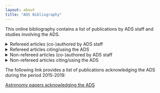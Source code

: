 ```yaml
---
layout: about
title: "ADS Bibliography"
---
```


This online bibliography contains a list of publications by ADS staff and studies involving the ADS.

<details>
<summary>Refereed articles (co-)authored by ADS staff</summary>
<ul>
<li>Frey, K. and A. Accomazzi (2018), "[The Unified Astronomy Thesaurus: Semantic Metadata for Astronomy and Astrophysics](https://ui.adsabs.harvard.edu/abs/2018ApJS..236...24F/abstract)", ApJS, 236, 24.</li>
<li>Kurtz, M. J. and E. A. Henneken (2017), "[Measuring metrics - a 40-year longitudinal cross-validation of citations, downloads, and peer review in astrophysics](https://ui.adsabs.harvard.edu/abs/2017JASIS..68..695K/abstract)", Journal of the American Society for Information Science and Technology, 68, 695.</li>
</ul>
</details>

<details>
<summary>Refereed articles citing/using the ADS</summary>
<ul>
<li>Urdampilleta, I., F. Mernier, J. S. Kaastra, A. Simionescu, J. de Plaa, S. Kara, and E. N. Ercan (2019), "[Iron abundance distribution in the hot gas of merging galaxy clusters](https://ui.adsabs.harvard.edu/abs/2019A&A...629A..31U/abstract)", \aap, 629, A31.</li>
<li>Kerzendorf, W. E. (2019), "[Knowledge discovery through text-based similarity searches for astronomy literature](https://ui.adsabs.harvard.edu/abs/2019JApA...40...23K/abstract)", Journal of Astrophysics and Astronomy, 40, 23.</li>
<li>Harries, T. J., T. J. Haworth, D. Acreman, A. Ali, and T. Douglas (2019), "[The TORUS radiation transfer code](https://ui.adsabs.harvard.edu/abs/2019A&C....27...63H/abstract)", Astronomy and Computing, 27, 63.</li>
<li>Barmby, P. (2019), "[Astronomical observations: a guide for allied researchers](https://ui.adsabs.harvard.edu/abs/2019OJAp....2E...2B/abstract)", The Open Journal of Astrophysics, 2, 2.</li>
<li>Pepper, J., O. D. Krupińska, K. G. Stassun, and D. M. Gelino (2019), "[What Does a Successful Postdoctoral Fellowship Publication Record Look Like?](https://ui.adsabs.harvard.edu/abs/2019PASP..131a4501P/abstract)", \pasp, 131, 014501.</li>
<li>Jansen, R. A. and R. A. Windhorst (2018), "[The James Webb Space Telescope North Ecliptic Pole Time-domain Field. I. Field Selection of a JWST Community Field for Time-domain Studies](https://ui.adsabs.harvard.edu/abs/2018PASP..130l4001J/abstract)", \pasp, 130, 124001.</li>
<li>Abt, H. A. (2018), "[What Fraction of Papers in Astronomy and Physics Are Not Cited in 40 Years?](https://ui.adsabs.harvard.edu/abs/2018PASP..130g4506A/abstract)", \pasp, 130, 074506.</li>
<li>Giordano, F., E. Racero, H. Norman, R. Vallés, B. Merín, D. Baines, M. López-Caniego, B. L. Martí, P. de Teodoro, J. Salgado, M. H. Sarmiento, R. Gutiérrez-Sánchez, R. Prieto, A. Lorca, S. Alberola, I. Valtchanov, G. de Marchi, R. Álvarez, and C. Arviset (2018), "[ESASky: A science-driven discovery portal for space-based astronomy missions](https://ui.adsabs.harvard.edu/abs/2018A&C....24...97G/abstract)", Astronomy and Computing, 24, 97.</li>
<li>Varga, A. (2018), "[Novelty and Foreseeing Research Trends: The Case of Astrophysics and Astronomy](https://ui.adsabs.harvard.edu/abs/2018ApJS..236...21V/abstract)", \apjs, 236, 21.</li>
<li>Egeland, R. (2018), "[sunstardb: A Database for the Study of Stellar Magnetism and the Solar-stellar Connection](https://ui.adsabs.harvard.edu/abs/2018ApJS..236...19E/abstract)", \apjs, 236, 19.</li>
<li>Williams, B. F., K. Olsen, R. Khan, D. Pirone, and K. Rosema (2018), "[Reducing and Analyzing the PHAT Survey with the Cloud](https://ui.adsabs.harvard.edu/abs/2018ApJS..236....4W/abstract)", \apjs, 236, 4.</li>
<li>Heidorn, P. B., G. R. Stahlman, and J. Steffen (2018), "[Astrolabe: Curating, Linking, and Computing Astronomy’s Dark Data](https://ui.adsabs.harvard.edu/abs/2018ApJS..236....3H/abstract)", \apjs, 236, 3.</li>
<li>Timmes, F. and L. Golub (2018), "[Editorial: Data: Insights and Challenges in a Time of Abundance](https://ui.adsabs.harvard.edu/abs/2018ApJS..236....1T/abstract)", \apjs, 236, 1.</li>
<li>Onofrio, R. (2017), "[A proposal for a quantitative indicator of original research output](https://ui.adsabs.harvard.edu/abs/2017EL....12050001O/abstract)", EPL (Europhysics Letters), 120, 50001.</li>
<li>Smith, G. H. (2017), "[A Further Survey of Multiple Authorship in the Astronomical Literature](https://ui.adsabs.harvard.edu/abs/2017PASP..129k4506S/abstract)", \pasp, 129, 114506.</li>
<li>Erdt, M., H. H. Aung, A. S. Aw, C. Rapple, and Y.-L. Theng (2017), "[Analysing researchers' outreach efforts and the association with publication metrics: A case study of Kudos](https://ui.adsabs.harvard.edu/abs/2017PLoSO..1283217E/abstract)", PLoS ONE, 12, e0183217.</li>
<li>Tapiador, D., A. Berihuete, L. M. Sarro, F. Julbe, and E. Huedo (2017), "[Enabling data science in the Gaia mission archive: The present-day mass function and age distribution](https://ui.adsabs.harvard.edu/abs/2017A&C....19....1T/abstract)", Astronomy and Computing, 19, 1.</li>
<li>Steer, I., B. F. Madore, J. M. Mazzarella, M. Schmitz, H. G. Corwin, B. H. P. Chan, R. Ebert, G. Helou, K. Baker, X. Chen, C. Frayer, J. Jacobson, T. Lo, P. Ogle, O. Pevunova, and S. Terek (2017), "[Redshift-independent Distances in the NASA/IPAC Extragalactic Database: Methodology, Content, and Use of NED-D](https://ui.adsabs.harvard.edu/abs/2017AJ....153...37S/abstract)", \aj, 153, 37.</li>
<li>Cano, Z., S.-Q. Wang, Z.-G. Dai, and X.-F. Wu (2017), "[The Observer's Guide to the Gamma-Ray Burst Supernova Connection](https://ui.adsabs.harvard.edu/abs/2017AdAst2017E...5C/abstract)", Advances in Astronomy, 2017, 8929054.</li>
<li>Taddeo, M. (2016), "[Data philanthropy and the design of the infraethics for information societies](https://ui.adsabs.harvard.edu/abs/2016RSPTA.37460113T/abstract)", Philosophical Transactions of the Royal Society of London Series A, 374, 20160113.</li>
<li>Smith, G. H. (2016), "[Trends in Multiple Authorship among Papers in Astronomy](https://ui.adsabs.harvard.edu/abs/2016PASP..128l4502S/abstract)", \pasp, 128, 124502.</li>
<li>Chowdhury, G., K. Koya, and P. Philipson (2016), "[Measuring the Impact of Research: Lessons from the UK's Research Excellence Framework 2014](https://ui.adsabs.harvard.edu/abs/2016PLoSO..1156978C/abstract)", PLoS ONE, 11, e0156978.</li>
<li>Swihart, R. K., M. Sundaram, T. O. Höök, J. A. DeWoody, and K. F. Kellner (2016), "[Performance Benchmarks for Scholarly Metrics Associated with Fisheries and Wildlife Faculty](https://ui.adsabs.harvard.edu/abs/2016PLoSO..1155097S/abstract)", PLoS ONE, 11, e0155097.</li>
<li>Niyazov, Y., C. Vogel, R. Price, B. Lund, D. Judd, A. Akil, M. Mortonson, J. Schwartzman, and M. Shron (2016), "[Open Access Meets Discoverability: Citations to Articles Posted to Academia.edu](https://ui.adsabs.harvard.edu/abs/2016PLoSO..1148257N/abstract)", PLoS ONE, 11, e0148257.</li>
<li>Mink, J. D. (2015), "[Astronomical data formats: What we have and how we got here](https://ui.adsabs.harvard.edu/abs/2015A&C....12..128M/abstract)", Astronomy and Computing, 12, 128.</li>
<li>Burggraf, B., K. Weis, D. J. Bomans, M. Henze, H. Meusinger, O. Sholukhova, A. Zharova, A. Pellerin, and A. Becker (2015), "[Var C: Long-term photometric and spectral variability of a luminous blue variable in M 33](https://ui.adsabs.harvard.edu/abs/2015A&A...581A..12B/abstract)", \aap, 581, A12.</li>
<li>Sandin, C. (2015), "[The influence of diffuse scattered light. II. Observations of galaxy haloes and thick discs and hosts of blue compact galaxies](https://ui.adsabs.harvard.edu/abs/2015A&A...577A.106S/abstract)", \aap, 577, A106.</li>
<li>Shlyapnikov, A., N. Bondar', and M. Gorbunov (2015), "[Databases of publications and observations as a part of the Crimean Astronomical Virtual Observatory](https://ui.adsabs.harvard.edu/abs/2015BaltA..24..462S/abstract)", Baltic Astronomy, 24, 462.</li>
</ul>
</details>

<details>
<summary>Non-refereed articles (co-)authored by ADS staff</summary>
<ul>
<li>Accomazzi, A., M. Kurtz, E. Henneken, C. Grant, D. Thompson, R. Chyla, S. McDonald, S. Blanco-Cuaresma, G. Shapurian, T. Hostetler, M. Templeton, K. Lockhart, and K. Bukovi (2020), "[Life after Classic: An Astronomer's Guide to the new ADS](https://ui.adsabs.harvard.edu/abs/2020AAS...23528705A/abstract)", American Astronomical Society Meeting Abstracts, 52, 287.05.</li>
<li>van de Sandt, S., L. Holm Nielsen, A. Ioannidis, A. Muench, E. Henneken, A. Accomazzi, C. Bigarella, J. Benito Gonzalez Lopez, and S. Dallmeier-Tiessen (2019), "[Practice meets Principle: Tracking Software and Data Citations to Zenodo DOIs](https://ui.adsabs.harvard.edu/abs/2019arXiv191100295V/abstract)", arXiv e-prints, arXiv:1911.00295.</li>
<li>Blanco-Cuaresma, S., A. Accomazzi, M. J. Kurtz, E. A. Henneken, C. S. Grant, D. M. Thompson, R. Chyla, S. McDonald, G. Shapurian, T. W. Hostetler, M. R. Templeton, K. E. Lockhart, K. Bukovi, and N. Rapport (2019), "[Fundamentals of Effective Cloud Management for the New NASA Astrophysics Data System](https://ui.adsabs.harvard.edu/abs/2019ASPC..523..353B/abstract)", Astronomical Data Analysis Software and Systems XXVII, 523, 353.</li>
<li>Rebull, L., V. Desai, H. Teplitz, S. Groom, R. Akeson, G. B. Berriman, G. Helou, D. Imel, J. Mazzarella, A. Accomazzi, T. McGlynn, A. Smale, and R. White (2019), "[NASA's Long-Term Astrophysics Data Archives](https://ui.adsabs.harvard.edu/abs/2019ASPC..521...36R/abstract)", Astronomical Data Analysis Software and Systems XXVI, 521, 36.</li>
<li>Accomazzi, A., M. Kurtz, and E. Henneken (2019), "[ADS Support for Planetary Science Research](https://ui.adsabs.harvard.edu/abs/2019EPSC...13.1911A/abstract)", EPSC-DPS Joint Meeting 2019, 2019, EPSC-DPS2019-1911.</li>
<li>Fabbiano, G., M. Elvis, A. Accomazzi, G. B. Berriman, N. Brickhouse, S. Bose, D. Carrera, I. Chilingarian, F. Civano, B. Czerny, R. D'Abrusco, J. Drake, R. Emami-Meibody, J. R. Farah, G. G. Fazio, E. Feigelson, F. Fornasini, J. Gallagher, J. Grindlay, L. Hernquist, M. Karovska, D.-W. Kim, G. M. Lacy, J. Lazio, W. P. Maksym, R. Martinez Galarza, J. Mazzarella, D. Sanders, N. Scoville, I. Shapiro, A. Siemiginowska, A. Smith, H. Smith, A. Szentgyorgyi, S. Tacchella, A. Thakar, V. Tolls, B. Wilkes, D. Wilner, P. Willner, and S. J. Wolk (2019), "[Increasing the Discovery Space in Astrophysics: The Exploration Question for Compact Objects](https://ui.adsabs.harvard.edu/abs/2019BAAS...51c..89F/abstract)", \baas, 51, 89.</li>
<li>Fabbiano, G., M. Elvis, A. Accomazzi, G. B. Berriman, N. Brickhouse, S. Bose, D. Carrera, I. Chilingarian, F. Civano, B. Czerny, R. D'Abrusco, J. Drake, R. Emami-Meibody, J. R. Farah, G. G. Fazio, E. Feigelson, F. Fornasini, J. Gallagher, J. Grindlay, L. Hernquist, M. Karovska, D.-W. Kim, G. M. Lacy, J. Lazio, W. P. Maksym, R. Martinez Galarza, J. Mazzarella, D. Sanders, N. Scoville, I. Shapiro, A. Siemiginowska, A. Smith, H. Smith, A. Szentgyorgyi, S. Tacchella, A. Thakar, V. Tolls, B. Wilkes, D. Wilner, P. Willner, and S. J. Wolk (2019), "[Increasing the Discovery Space in Astrophysics: The Exploration Question for Cosmology](https://ui.adsabs.harvard.edu/abs/2019BAAS...51c..88F/abstract)", \baas, 51, 88.</li>
<li>Fabbiano, G., M. Elvis, A. Accomazzi, G. B. Berriman, N. Brickhouse, S. Bose, D. Carrera, I. Chilingarian, F. Civano, B. Czerny, R. D'Abrusco, J. Drake, R. Emami-Meibody, J. R. Farah, G. G. Fazio, E. Feigelson, F. Fornasini, J. Gallagher, J. Grindlay, L. Hernquist, M. Karovska, D.-W. Kim, G. M. Lacy, J. Lazio, W. P. Maksym, R. Martinez Galarza, J. Mazzarella, D. Sanders, N. Scoville, I. Shapiro, A. Siemiginowska, A. Smith, H. Smith, A. Szentgyorgyi, S. Tacchella, A. Thakar, V. Tolls, B. Wilkes, D. Wilner, P. Willner, and S. J. Wolk (2019), "[Increasing the Discovery Space in Astrophysics: The Exploration Question for Galaxy Evolution](https://ui.adsabs.harvard.edu/abs/2019BAAS...51c..87F/abstract)", \baas, 51, 87.</li>
<li>Fabbiano, G., M. Elvis, A. Accomazzi, G. B. Berriman, N. Brickhouse, S. Bose, D. Carrera, I. Chilingarian, F. Civano, B. Czerny, R. D'Abrusco, J. Drake, R. Emami-Meibody, J. R. Farah, G. G. Fazio, E. Feigelson, F. Fornasini, J. Gallagher, J. Grindlay, L. Hernquist, M. Karovska, D.-W. Kim, G. M. Lacy, J. Lazio, W. P. Maksym, R. Martinez Galarza, J. Mazzarella, D. Sanders, N. Scoville, I. Shapiro, A. Siemiginowska, A. Smith, H. Smith, A. Szentgyorgyi, S. Tacchella, A. Thakar, V. Tolls, B. Wilkes, D. Wilner, P. Willner, and S. J. Wolk (2019), "[Increasing the Discovery Space in Astrophysics: The Exploration Question for Planetary Systems](https://ui.adsabs.harvard.edu/abs/2019BAAS...51c..86F/abstract)", \baas, 51, 86.</li>
<li>Fabbiano, G., M. Elvis, A. Accomazzi, G. B. Berriman, N. Brickhouse, S. Bose, D. Carrera, I. Chilingarian, F. Civano, B. Czerny, R. D'Abrusco, J. Drake, R. Emami-Meibody, J. R. Farah, G. G. Fazio, E. Feigelson, F. Fornasini, J. Gallagher, J. Grindlay, L. Hernquist, M. Karovska, D.-W. Kim, G. M. Lacy, J. Lazio, W. P. Maksym, R. Martinez Galarza, J. Mazzarella, D. Sanders, N. Scoville, I. Shapiro, A. Siemiginowska, A. Smith, H. Smith, A. Szentgyorgyi, S. Tacchella, A. Thakar, V. Tolls, B. Wilkes, D. Wilner, P. Willner, S. J. Wolk, and J.-H. Zhao (2019), "[Increasing the Discovery Space in Astrophysics: The Exploration Question for Stars and Stellar Evolution](https://ui.adsabs.harvard.edu/abs/2019BAAS...51c..85F/abstract)", \baas, 51, 85.</li>
<li>Fabbiano, G., M. Elvis, A. Accomazzi, G. B. Berriman, N. Brickhouse, S. Bose, D. Carrera, I. Chilingarian, F. Civano, B. Czerny, R. D'Abrusco, J. Drake, R. Emami-Meibody, J. R. Farah, G. G. Fazio, E. Feigelson, F. Fornasini, J. Gallagher, J. Grindlay, L. Hernquist, M. Karovska, D.-W. Kim, G. M. Lacy, J. Lazio, W. P. Maksym, R. Martinez Galarza, J. Mazzarella, D. Sanders, N. Scoville, I. Shapiro, A. Siemiginowska, A. Smith, H. Smith, A. Szentgyorgyi, S. Tacchella, A. Thakar, V. Tolls, B. Wilkes, D. Wilner, P. Willner, S. J. Wolk, and J.-H. Zhao (2019), "[Increasing the Discovery Space in Astrophysics: The Exploration Question for Resolved Stellar Populations](https://ui.adsabs.harvard.edu/abs/2019BAAS...51c..84F/abstract)", \baas, 51, 84.</li>
<li>Kurtz, M. and A. Accomazzi (2019), "[From Dark Energy to Exolife: Improving the Digital Information Infrastructure for Astrophysics](https://ui.adsabs.harvard.edu/abs/2019BAAS...51c..17K/abstract)", \baas, 51, 17.</li>
<li>Katz, D. S., D. Bouquin, N. P. Chue Hong, J. Hausman, C. Jones, D. Chivvis, T. Clark, M. Crosas, S. Druskat, M. Fenner, T. Gillespie, A. Gonzalez-Beltran, M. Gruenpeter, T. Habermann, R. Haines, M. Harrison, E. Henneken, L. Hwang, M. B. Jones, A. A. Kelly, D. N. Kennedy, K. Leinweber, F. Rios, C. B. Robinson, I. Todorov, M. Wu, and Q. Zhang (2019), "[Software Citation Implementation Challenges](https://ui.adsabs.harvard.edu/abs/2019arXiv190508674K/abstract)", arXiv e-prints, arXiv:1905.08674.</li>
<li>Henneken, E. A., G. Muench, L. Holm Nielsen, S. Blanco-Cuaresma, and A. Accomazzi (2019), "[Capturing Software Citations in Astronomy and Planetary Sciences](https://ui.adsabs.harvard.edu/abs/2019LPI....50.1569H/abstract)", Lunar and Planetary Science Conference, 1569.</li>
<li>Henneken, E. A. and ADS Team (2019), "[Discovering and Accessing Planetary Sciences Literature with the New Astrophysics Data System (ADS)](https://ui.adsabs.harvard.edu/abs/2019LPI....50.1568H/abstract)", Lunar and Planetary Science Conference, 1568.</li>
<li>Fabbiano, G., M. Elvis, A. Accomazzi, G. B. Berriman, N. Brickhouse, S. Bose, D. Carrera, I. Chilingarian, F. Civano, B. Czerny, R. D'Abrusco, B. Diemer, J. Drake, R. Emami Meibody, J. R. Farah, G. G. Fazio, E. Feigelson, F. Fornasini, J. Gallagher, J. Grindlay, L. Hernquist, D. J. James, M. Karovska, V. Kashyap, D.-W. Kim, G. M. Lacy, J. Lazio, E. Lusso, W. P. Maksym, R. Martinez Galarza, J. Mazzarella, M. Ntampaka, G. Risaliti, D. Sanders, N. Scoville, I. Shapiro, A. Siemiginowska, A. Smth, S. Smith, A. Szentgyorgyi, S. Tacchella, A. Thakar, V. Tolls, S. Vrtilek, B. Wilkes, D. Wilner, S. P. Willner, S. J. Wolk, and J.-H. Zhao (2019), "[Increasing the Discovery Space in Astrophysics - A Collation of Six Submitted White Papers](https://ui.adsabs.harvard.edu/abs/2019arXiv190306634F/abstract)", arXiv e-prints, arXiv:1903.06634.</li>
<li>Henneken, E. and M. J. Kurtz (2019), "[Trends in the Astronomy Publication Landscape - Multidisciplinarity and Impact](https://ui.adsabs.harvard.edu/abs/2019AAS...23345301H/abstract)", American Astronomical Society Meeting Abstracts #233, 233, 453.01.</li>
<li>Accomazzi, A., M. J. Kurtz, E. Henneken, C. S. Grant, D. M. Thompson, R. Chyla, S. McDonald, S. Blanco-Cuaresma, G. Shapurian, T. Hostetler, M. Templeton, and K. Lockhart (2019), "[Transitioning from ADS Classic to the new ADS search platform](https://ui.adsabs.harvard.edu/abs/2019AAS...23338108A/abstract)", American Astronomical Society Meeting Abstracts #233, 233, 381.08.</li>
<li>Accomazzi, A. (2019), "[The NASA Astrophysics Data System’s Decadal Plan for the 2020s](https://ui.adsabs.harvard.edu/abs/2019AAS...23320704A/abstract)", American Astronomical Society Meeting Abstracts #233, 233, 207.04.</li>
<li>Kurtz, M. J. and ADS Team (2018), "[Using ADS Bumblebee: Who is that Exoplanet Scientist?](https://ui.adsabs.harvard.edu/abs/2018DPS....5041701K/abstract)", AAS/Division for Planetary Sciences Meeting Abstracts #50, 417.01.</li>
<li>Damon, J., E. Henneken, and A. Accomazzi (2018), "[Managing Institutional Bibliographies using the ADS API: A new workflow using Google Sheets](https://ui.adsabs.harvard.edu/abs/2018EPJWC.18612003D/abstract)", European Physical Journal Web of Conferences, 186, 12003.</li>
<li>Frey, K., S. Weissman, B. Kern, J. Lagerstrom, J. Peek, and A. Accomazzi (2018), "[Managing Contributions to the Unified Astronomy Thesaurus](https://ui.adsabs.harvard.edu/abs/2018EPJWC.18609003F/abstract)", European Physical Journal Web of Conferences, 186, 09003.</li>
<li>Accomazzi, A., M. J. Kurtz, E. A. Henneken, C. S. Grant, D. M. Thompson, R. Chyla, S. McDonald, T. J. Shaulis, S. Blanco-Cuaresma, G. Shapurian, T. W. Hostetler, and M. R. Templeton (2018), "[New ADS Functionality for the Curator](https://ui.adsabs.harvard.edu/abs/2018EPJWC.18608001A/abstract)", European Physical Journal Web of Conferences, 186, 08001.</li>
<li>Bouquin, D., K. Frey, M. McEachern, J. Damon, D. Guarracino, A. McGrath, E. Henneken, and L. Smith Zrull (2018), "[Project PHaEDRA: Preserving Harvard's Early Data and Research in Astronomy](https://ui.adsabs.harvard.edu/abs/2018EPJWC.18607003B/abstract)", European Physical Journal Web of Conferences, 186, 07003.</li>
<li>Kurtz, M. J. (2018), "[Comparing People with Bibliometrics](https://ui.adsabs.harvard.edu/abs/2018EPJWC.18606004K/abstract)", European Physical Journal Web of Conferences, 186, 06004.</li>
<li>Accomazzi, A. and ADS Team (2018), "[The NASA Astrophysics Data System: Capabilities and Roadmap for the 2020s](https://ui.adsabs.harvard.edu/abs/2018AAS...23221409A/abstract)", American Astronomical Society Meeting Abstracts #232, 232, 214.09.</li>
<li>Kurtz, M. J., A. Accomazzi, and E. A. Henneken (2018), "[Merging the Astrophysics and Planetary Science Information Systems](https://ui.adsabs.harvard.edu/abs/2018arXiv180303598K/abstract)", arXiv e-prints, arXiv:1803.03598.</li>
<li>Raugh, A. and E. Henneken (2018), "[PDS, DOIs, and the Literature](https://ui.adsabs.harvard.edu/abs/2018aogs.meet.A010R/abstract)", 15th Annual Meeting Asia Oceania Geosciences Society,.</li>
<li>Accomazzi, A., M. J. Kurtz, E. Henneken, C. S. Grant, D. M. Thompson, R. Chyla, S. McDonald, T. J. Shaulis, S. Blanco-Cuaresma, G. Shapurian, T. W. Hostetler, M. R. Templeton, and K. E. Lockhart (2018), "[ADS Bumblebee comes of age](https://ui.adsabs.harvard.edu/abs/2018AAS...23136217A/abstract)", American Astronomical Society Meeting Abstracts #231, 231, 362.17.</li>
<li>Accomazzi, A. (2018), "[The role of the ADS in software discovery and citation](https://ui.adsabs.harvard.edu/abs/2018AAS...23130709A/abstract)", American Astronomical Society Meeting Abstracts #231, 231, 307.09.</li>
<li>Bouquin, D., K. Frey, E. Henneken, M. McEachern, A. McGrath, D. Guarracino, J. Koch, J. Damon, E. Brownell, L. Smith-Zrull, and Daina Bouquin (2018), "[Project PHaEDRA: Preserving Harvard's Early Data and Research in Astronomy](https://ui.adsabs.harvard.edu/abs/2018AAS...23114303B/abstract)", American Astronomical Society Meeting Abstracts #231, 231, 143.03.</li>
<li>Accomazzi, A., M. J. Kurtz, E. A. Henneken, C. S. Grant, D. M. Thompson, R. Chyla, A. Holachek, and J. Elliott (2017), "[Aggregation and Linking of Observational Metadata in the ADS](https://ui.adsabs.harvard.edu/abs/2017ASPC..512...45A/abstract)", Astronomical Data Analysis Software and Systems XXV, 512, 45.</li>
<li>Krstovski, K., M. J. Kurtz, D. A. Smith, and A. Accomazzi (2017), "[Multilingual Topic Models](https://ui.adsabs.harvard.edu/abs/2017arXiv171206704K/abstract)", arXiv e-prints, arXiv:1712.06704.</li>
<li>Henneken, E. A. and ADS Team (2017), "[Planetary Sciences Literature - Access and Discovery](https://ui.adsabs.harvard.edu/abs/2017DPS....4922302H/abstract)", AAS/Division for Planetary Sciences Meeting Abstracts #49, 223.02.</li>
<li>Rebull, L. M., V. Desai, H. Teplitz, S. Groom, R. Akeson, G. B. Berriman, G. Helou, D. Imel, J. M. Mazzarella, A. Accomazzi, T. McGlynn, A. Smale, and R. White (2017), "[NASA's Long-Term Astrophysics Data Archives](https://ui.adsabs.harvard.edu/abs/2017arXiv170909566R/abstract)", arXiv e-prints, arXiv:1709.09566.</li>
<li>Muench, A., A. Accomazzi, and L. Holm Nielsen (2017), "[Asclepias: Enabling software citation &amp; discovery workflows](https://ui.adsabs.harvard.edu/abs/2017lisa.confP..13M/abstract)", Posters from Library and Information Services in Astronomy VIII, 13.</li>
<li>Damon, J., E. Henneken, and A. Accomazzi (2017), "[Managing Institutional Bibliographies with the ADS API: A new workflow using Google Sheets](https://ui.adsabs.harvard.edu/abs/2017lisa.confP..12D/abstract)", Posters from Library and Information Services in Astronomy VIII, 12.</li>
<li>Henneken, E. A. and M. J. Kurtz (2017), "[Usage Bibliometrics as a Tool to Measure Research Activity](https://ui.adsabs.harvard.edu/abs/2017arXiv170602153H/abstract)", arXiv e-prints, arXiv:1706.02153.</li>
<li>McGlynn, T., G. Fabbiano, A. Accomazzi, A. Smale, R. L. White, T. Donaldson, A. Aloisi, T. Dower, J. M. Mazzerella, R. Ebert, O. Pevunova, D. Imel, G. B. Berriman, H. I. Teplitz, S. L. Groom, V. R. Desai, and W. Landry (2016), "[Providing comprehensive and consistent access to astronomical observatory archive data: the NASA archive model](https://ui.adsabs.harvard.edu/abs/2016SPIE.9910E..0AM/abstract)", \procspie, 9910, 99100A.</li>
<li>Murtagh, F. and M. J. Kurtz (2016), "[A History of Cluster Analysis Using the Classification Society's Bibliography Over Four Decades](https://ui.adsabs.harvard.edu/abs/2016JClas..33....6M/abstract)", Journal of Classification, 33, 6.</li>
<li>Tananbaum, H., R. Kraft, C. Jones, W. Forman, A. Accomazzi, C. Alcock, R. Brissenden, K. Flanagan, R. Giacconi, M. Kurtz, K. Lestition, W. Moos, and A. Preston (2016), "[Stephen S. Murray (1944-2015)](https://ui.adsabs.harvard.edu/abs/2016ChNew..23....8T/abstract)", Chandra News, 23, 8.</li>
<li>Krstovski, K., D. A. Smith, and M. J. Kurtz (2016), "[Automatic Construction of Evaluation Sets and Evaluation of Document Similarity Models in Large Scholarly Retrieval Systems](https://ui.adsabs.harvard.edu/abs/2016arXiv160101611K/abstract)", arXiv e-prints, arXiv:1601.01611.</li>
<li>Accomazzi, A. (2015), "[ADS Services in support of the Discovery, Management and Evaluation of Science Data](https://ui.adsabs.harvard.edu/abs/2015scop.confE...3A/abstract)", Science Operations 2015: Science Data Management, 3.</li>
<li>Henneken, E. A. (2015), "[Data and Software: Preserving, Unlocking and Sharing - Lesson Learned from Astronomy](https://ui.adsabs.harvard.edu/abs/2015AGUFMIN13C1858H/abstract)", AGU Fall Meeting Abstracts, 2015, IN13C-1858.</li>
<li>Chyla, R., A. Accomazzi, A. Holachek, C. S. Grant, J. Elliott, E. A. Henneken, D. M. Thompson, M. J. Kurtz, S. S. Murray, and V. Sudilovsky (2015), "[ADS 2.0: New Architecture, API and Services](https://ui.adsabs.harvard.edu/abs/2015ASPC..495..401C/abstract)", Astronomical Data Analysis Software an Systems XXIV (ADASS XXIV), 495, 401.</li>
<li>Accomazzi, A. (2015), "[Curation and integration of observational metadata in ADS](https://ui.adsabs.harvard.edu/abs/2015IAUGA..2257982A/abstract)", IAU General Assembly, 29, 2257982.</li>
<li>Accomazzi, A., M. J. Kurtz, E. Henneken, C. S. Grant, D. M. Thompson, R. Chyla, A. Holachek, V. Sudilovsky, J. Elliott, and S. S. Murray (2015), "[The NASA Astrophysics Data System joins the Revolution](https://ui.adsabs.harvard.edu/abs/2015IAUGA..2257768A/abstract)", IAU General Assembly, 29, 2257768.</li>
<li>Rots, A. H., S. Winkelman, and A. Accomazzi (2015), "[Bibliographies and Data Archives: a Rich Data Mining Tool](https://ui.adsabs.harvard.edu/abs/2015IAUGA..2257639R/abstract)", IAU General Assembly, 29, 2257639.</li>
<li>Henneken, E. A. (2015), "[Unlocking and Sharing Data in Astronomy](https://ui.adsabs.harvard.edu/abs/2015BASIS..41...40H/abstract)", Bulletin of the Association for Information Science and Technology, 41, 40.</li>
<li>Grant, C. S., D. M. Thompson, R. Chyla, A. Holachek, A. Accomazzi, E. A. Henneken, M. J. Kurtz, J. Luker, and S. S. Murray (2015), "[Enabling Meaningful Affiliation Searches in the ADS](https://ui.adsabs.harvard.edu/abs/2015ASPC..492..208G/abstract)", Open Science at the Frontiers of Librarianship, 492, 208.</li>
<li>Frey, K., C. Erdmann, A. Accomazzi, L. Rubin, C. Biemesderfer, N. Gray, and J. Soles (2015), "[Management of the Unified Astronomy Thesaurus](https://ui.adsabs.harvard.edu/abs/2015ASPC..492..204F/abstract)", Open Science at the Frontiers of Librarianship, 492, 204.</li>
<li>Accomazzi, A., M. J. Kurtz, E. A. Henneken, R. Chyla, J. Luker, C. S. Grant, D. M. Thompson, A. Holachek, R. Dave, and S. S. Murray (2015), "[ADS: The Next Generation Search Platform](https://ui.adsabs.harvard.edu/abs/2015ASPC..492..189A/abstract)", Open Science at the Frontiers of Librarianship, 492, 189.</li>
<li>Thompson, D. M., E. A. Henneken, C. S. Grant, A. Holachek, A. Accomazzi, M. J. Kurtz, R. Chyla, J. Luker, and S. S. Murray (2015), "[Saving the Orphaned Astronomical Literature](https://ui.adsabs.harvard.edu/abs/2015ASPC..492..150T/abstract)", Open Science at the Frontiers of Librarianship, 492, 150.</li>
<li>Egret, D., A. Laurenceau, and A. Accomazzi (2015), "[Using ADS for Creating Bibliographies of Research Institutions](https://ui.adsabs.harvard.edu/abs/2015ASPC..492...85E/abstract)", Open Science at the Frontiers of Librarianship, 492, 85.</li>
<li>Henneken, E. A., A. Accomazzi, M. J. Kurtz, C. S. Grant, D. Thompson, J. Luker, R. Chyla, A. Holachek, and S. S. Murray (2015), "[Computing and Using Metrics in the ADS](https://ui.adsabs.harvard.edu/abs/2015ASPC..492...80H/abstract)", Open Science at the Frontiers of Librarianship, 492, 80.</li>
<li>Henneken, E. A., A. Accomazzi, M. J. Kurtz, D. Thompson, C. S. Grant, and S. S. Murray (2015), "[Online Activity Around Scholarly Astronomy Literature - A Discussion of Altmetrics](https://ui.adsabs.harvard.edu/abs/2015AAS...22533656H/abstract)", American Astronomical Society Meeting Abstracts #225, 225, 336.56.</li>
<li>Accomazzi, A., M. J. Kurtz, E. A. Henneken, C. S. Grant, D. Thompson, R. Chyla, A. Holachek, V. Sudilovsky, and S. S. Murray (2015), "[Improved Functionality and Curation Support in the ADS](https://ui.adsabs.harvard.edu/abs/2015AAS...22533655A/abstract)", American Astronomical Society Meeting Abstracts #225, 225, 336.55.</li>
</ul>
</details>

<details>
<summary>Non-refereed articles citing/using the ADS</summary>
<ul>
<li>Fluke, C. J. and C. Jacobs (2019), "[Surveying the reach and maturity of machine learning and artificial intelligence in astronomy](https://ui.adsabs.harvard.edu/abs/2019arXiv191202934F/abstract)", arXiv e-prints, arXiv:1912.02934.</li>
<li>Levay, K. (2019), "[Linking the Literature to the Data](https://ui.adsabs.harvard.edu/abs/2019ASPC..521...54L/abstract)", Astronomical Data Analysis Software and Systems XXVI, 521, 54.</li>
<li>Eadie, G., A. Bahramian, P. Barmby, R. Craiu, D. Bingham, R. Hložek, J. Kavelaars, D. Stenning, S. Benincasa, G. Thomas, K. Thanjavur, J. Bovy, J. Cami, R. Carlberg, S. Lawler, A. Liu, H. Ngo, M. Rahman, and M. Rupen (2019), "[LRP2020: Astrostatistics in Canada](https://ui.adsabs.harvard.edu/abs/2019arXiv191008857E/abstract)", arXiv e-prints, arXiv:1910.08857.</li>
<li>Peek, J., V. Desai, R. L. White, R. D'Abrusco, J. M. Mazzarella, C. Grant, J. Novacescu, E. Scire, and S. Winkelman (2019), "[Robust Archives Maximize Scientific Accessibility](https://ui.adsabs.harvard.edu/abs/2019BAAS...51g.105P/abstract)", \baas, 51, 105.</li>
<li>Lattis, J., W. Osborn, J. L. Bartlett, E. Griffin, T. Hockey, S. McCluskey, T. Oswalt, A. A. Pevtsov, S. Schechner, and V. Trimble (2019), "[Preservation of Our Astronomical Heritage](https://ui.adsabs.harvard.edu/abs/2019BAAS...51g..21L/abstract)", \baas, 51, 21.</li>
<li>Kim, K. H., Y. Gu, J. Song, S. Zhao, and S. Ermon (2019), "[Cross Domain Imitation Learning](https://ui.adsabs.harvard.edu/abs/2019arXiv191000105K/abstract)", arXiv e-prints, arXiv:1910.00105.</li>
<li>Horsch, M. T., C. Niethammer, G. Boccardo, P. Carbone, S. Chiacchiera, M. Chiricotto, J. D. Elliott, V. Lobaskin, P. Neumann, P. Schiffels, M. A. Seaton, I. T. Todorov, J. Vrabec, and W. L. Cavalcanti (2019), "[Semantic interoperability and characterization of data provenance in computational molecular engineering](https://ui.adsabs.harvard.edu/abs/2019arXiv190802335H/abstract)", arXiv e-prints, arXiv:1908.02335.</li>
<li>Colavizza, G., I. Hrynaszkiewicz, I. Staden, K. Whitaker, and B. McGillivray (2019), "[The citation advantage of linking publications to research data](https://ui.adsabs.harvard.edu/abs/2019arXiv190702565C/abstract)", arXiv e-prints, arXiv:1907.02565.</li>
<li>Kgoadi, R., C. Engelbrecht, I. Whittingham, and A. Tkachenko (2019), "[General classification of light curves using extreme boosting](https://ui.adsabs.harvard.edu/abs/2019arXiv190606628K/abstract)", arXiv e-prints, arXiv:1906.06628.</li>
<li>Druskat, S. (2019), "[Software and Dependencies in Research Citation Graphs](https://ui.adsabs.harvard.edu/abs/2019arXiv190606141D/abstract)", arXiv e-prints, arXiv:1906.06141.</li>
<li>Battenberg, E., S. Mariooryad, D. Stanton, R. Skerry-Ryan, M. Shannon, D. Kao, and T. Bagby (2019), "[Effective Use of Variational Embedding Capacity in Expressive End-to-End Speech Synthesis](https://ui.adsabs.harvard.edu/abs/2019arXiv190603402B/abstract)", arXiv e-prints, arXiv:1906.03402.</li>
<li>Keselman, L. (2019), "[Venue Analytics: A Simple Alternative to Citation-Based Metrics](https://ui.adsabs.harvard.edu/abs/2019arXiv190412573K/abstract)", arXiv e-prints, arXiv:1904.12573.</li>
<li>Mohapatra, D., A. Maiti, S. Bhatia, and T. Chakraborty (2019), "[Go Wide, Go Deep: Quantifying the Impact of Scientific Papers through Influence Dispersion Trees](https://ui.adsabs.harvard.edu/abs/2019arXiv190407579M/abstract)", arXiv e-prints, arXiv:1904.07579.</li>
<li>Speagle, J. S. (2019), "[dynesty: A Dynamic Nested Sampling Package for Estimating Bayesian Posteriors and Evidences](https://ui.adsabs.harvard.edu/abs/2019arXiv190402180S/abstract)", arXiv e-prints, arXiv:1904.02180.</li>
<li>Baade, D. (2018), "[Bright BRITE Science Results](https://ui.adsabs.harvard.edu/abs/2018pas8.conf...15B/abstract)", 3rd BRITE Science Conference, 8, 15.</li>
<li>Damon, J., E. Henneken, and A. Accomazzi (2018), "[Managing Institutional Bibliographies using the ADS API: A new workflow using Google Sheets](https://ui.adsabs.harvard.edu/abs/2018EPJWC.18612003D/abstract)", European Physical Journal Web of Conferences, 186, 12003.</li>
<li>Novacescu, J., J. E. G. Peek, S. Weissman, K. Levay, S. Fleming, E. Fraser, and J. R. Hargis (2018), "[Elevating MAST-Data Publications with Digital Object Identifiers (DOIs)](https://ui.adsabs.harvard.edu/abs/2018EPJWC.18610003N/abstract)", European Physical Journal Web of Conferences, 186, 10003.</li>
<li>Stahlman, G., P. Bryan Heidorn, and J. Steffen (2018), "[The Astrolabe Project: Identifying and Curating Astronomical `Dark Data' through Development of Cyberinfrastructure Resources](https://ui.adsabs.harvard.edu/abs/2018EPJWC.18603003S/abstract)", European Physical Journal Web of Conferences, 186, 03003.</li>
<li>Mryglod, O., Y. Holovatch, and R. Kenna (2018), "[Data Mining in Scientometrics: usage analysis for academic publications](https://ui.adsabs.harvard.edu/abs/2018arXiv180703353M/abstract)", arXiv e-prints, arXiv:1807.03353.</li>
<li>Jenab, S. M. H. (2018), "[Cross-country comparisons of scientific performance by focusing on post-apartheid South Africa](https://ui.adsabs.harvard.edu/abs/2018arXiv180607122J/abstract)", arXiv e-prints, arXiv:1806.07122.</li>
<li>Strumia, A. and R. Torre (2018), "[Biblioranking fundamental physics](https://ui.adsabs.harvard.edu/abs/2018arXiv180310713S/abstract)", arXiv e-prints, arXiv:1803.10713.</li>
<li>Tahamtan, I. and L. Bornmann (2017), "[Core Elements in the Process of Citing Publications: A Conceptual Overview of the Literature](https://ui.adsabs.harvard.edu/abs/2017arXiv170702283T/abstract)", arXiv e-prints, arXiv:1707.02283.</li>
<li>Vavilova, I. B., Y. S. Yatskiv, L. K. Pakuliak, I. L. Andronov, V. M. Andruk, Y. I. Protsyuk, V. E. Savanevych, D. O. Savchenko, and V. S. Savchenko (2017), "[UkrVO Astroinformatics Software and Web-services](https://ui.adsabs.harvard.edu/abs/2017IAUS..325..361V/abstract)", Astroinformatics, 325, 361.</li>
<li>Gangler, E. (2017), "[The European perspective for LSST](https://ui.adsabs.harvard.edu/abs/2017IAUS..325...83G/abstract)", Astroinformatics, 325, 83.</li>
<li>Gupta, A., C. Devin, Y. Liu, P. Abbeel, and S. Levine (2017), "[Learning Invariant Feature Spaces to Transfer Skills with Reinforcement Learning](https://ui.adsabs.harvard.edu/abs/2017arXiv170302949G/abstract)", arXiv e-prints, arXiv:1703.02949.</li>
<li>Stoehr, F., E. Muller, M. Lacy, and S. L. Tanne (2016), "[Closing the loop: surveying PIs who have not published their data](https://ui.adsabs.harvard.edu/abs/2016arXiv161109625S/abstract)", arXiv e-prints, arXiv:1611.09625.</li>
<li>Dorch, B. F., T. M. Drachen, and O. Ellegaard (2016), "[The data sharing advantage in astrophysics](https://ui.adsabs.harvard.edu/abs/2016IAUFM..29A.172D/abstract)", IAU Focus Meeting, 29A, 172.</li>
<li>Bordelon, D., U. Grothkopf, S. Meakins, and M. Sterzik (2016), "[Trends and developments in VLT data papers as seen through telbib](https://ui.adsabs.harvard.edu/abs/2016SPIE.9910E..2BB/abstract)", \procspie, 9910, 99102B.</li>
<li>Malkov, O. Y., D. A. Kovaleva, and P. V. Kaygorodov (2016), "[Advancement and New Functionality of the Binary Star DataBase (BDB)](https://ui.adsabs.harvard.edu/abs/2016ASPC..505...44M/abstract)", Astronomical Surveys and Big Data, 505, 44.</li>
<li>Kulkarni, S. R. (2016), "[Instruments on large optical telescopes -- A case study](https://ui.adsabs.harvard.edu/abs/2016arXiv160606674K/abstract)", arXiv e-prints, arXiv:1606.06674.</li>
<li>Dorch, S. B. F., T. M. Drachen, and O. Ellegaard (2015), "[The data sharing advantage in astrophysics](https://ui.adsabs.harvard.edu/abs/2015arXiv151102512D/abstract)", arXiv e-prints, arXiv:1511.02512.</li>
<li>Milojević, S. (2015), "[Quantifying the Cognitive Extent of Science](https://ui.adsabs.harvard.edu/abs/2015arXiv151100040M/abstract)", arXiv e-prints, arXiv:1511.00040.</li>
<li>Mink, J., R. G. Mann, R. Hanisch, A. Rots, R. Seaman, T. Jenness, B. Thomas, and W. O'Mullane (2015), "[The Past, Present, and Future of Astronomical Data Formats](https://ui.adsabs.harvard.edu/abs/2015ASPC..495...11M/abstract)", Astronomical Data Analysis Software an Systems XXIV (ADASS XXIV), 495, 11.</li>
<li>Bosken, S. (2015), "[When the Future Becomes the Past: Where will our Print Collection Be in 2050?](https://ui.adsabs.harvard.edu/abs/2015ASPC..492..299B/abstract)", Open Science at the Frontiers of Librarianship, 492, 299.</li>
<li>Bohémier, K. A. (2015), "[Quantifying the CV: Adapting an Impact Assessment Model to Astronomy](https://ui.adsabs.harvard.edu/abs/2015ASPC..492..113B/abstract)", Open Science at the Frontiers of Librarianship, 492, 113.</li>
<li>Pérez-Prieto, J. A. and M. Gómez (2015), "[IACPub: The IAC Publications Archive](https://ui.adsabs.harvard.edu/abs/2015ASPC..492..105P/abstract)", Open Science at the Frontiers of Librarianship, 492, 105.</li>
<li>Egret, D., A. Laurenceau, and A. Accomazzi (2015), "[Using ADS for Creating Bibliographies of Research Institutions](https://ui.adsabs.harvard.edu/abs/2015ASPC..492...85E/abstract)", Open Science at the Frontiers of Librarianship, 492, 85.</li>
<li>Rots, A. H. and S. L. Winkelman (2015), "[Observatory Bibliographies: Toward Multi-usage and Better Metrics](https://ui.adsabs.harvard.edu/abs/2015ASPC..492...71R/abstract)", Open Science at the Frontiers of Librarianship, 492, 71.</li>
<li>Konomi, E. and M. Marra (2015), "[CRIS-INAF as a Result of a Fruitful Collaboration among ITs, Librarians, and Researchers](https://ui.adsabs.harvard.edu/abs/2015ASPC..492...38K/abstract)", Open Science at the Frontiers of Librarianship, 492, 38.</li>
</ul>
</details>

The following link provides a list of publications acknowledging the ADS during the period 2015-2019:

[Astronomy papers acknowledging the ADS](https://ui.adsabs.harvard.edu/search/q=ack%3AADS%20year%3A2015-2019%20-ack%3A%22ADS%2FJAO.ALMA%22%20collection%3Aastronomy&sort=date%20desc%2C%20bibcode%20desc&p_=0)